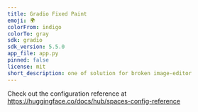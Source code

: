 ```yaml
---
title: Gradio Fixed Paint
emoji: 🌍
colorFrom: indigo
colorTo: gray
sdk: gradio
sdk_version: 5.5.0
app_file: app.py
pinned: false
license: mit
short_description: one of solution for broken image-editor
---
```


Check out the configuration reference at https://huggingface.co/docs/hub/spaces-config-reference
